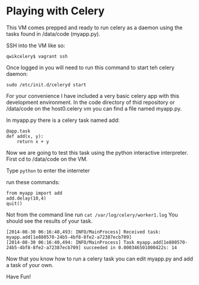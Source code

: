 Playing with Celery
====================

This VM comes prepped and ready to run celery as a daemon using the tasks found in /data/code (myapp.py).

SSH into the VM like so:

    qwikcelery$ vagrant ssh

Once logged in you will need to run this command to start teh celery daemon:

    sudo /etc/init.d/celeryd start


For your convenience I have included a very basic celery app with this development environment. In the code directory of thid repository or /data/code on the host0.celery vm you can find a file named myapp.py.

In myapp.py there is a celery task named add:

    @app.task
    def add(x, y):
        return x + y
        
Now we are going to test this task using the python interactive interpreter.  First cd to /data/code on the VM.

Type `python` to enter the interreter

run these commands:

    from myapp import add
    add.delay(10,4)
    quit()

Not from the command line run `cat /var/log/celery/worker1.log`
You should see the results of your task.

    [2014-08-30 06:16:40,493: INFO/MainProcess] Received task: myapp.add[1e880570-24b5-4bf8-8fe2-a72387ecb709]
    [2014-08-30 06:16:40,494: INFO/MainProcess] Task myapp.add[1e880570-24b5-4bf8-8fe2-a72387ecb709] succeeded in 0.000346501000422s: 14
    
Now that you know how to run a celery task you can edit myapp.py and add a task of your own.

Have Fun!

